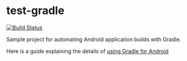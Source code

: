 test-gradle
===========

[![Build Status](https://travis-ci.org/pestrada/test-gradle.png?branch=master)](https://travis-ci.org/pestrada/test-gradle)

Sample project for automating Android application builds with Gradle.

Here is a guide explaining the details of [using Gradle for Android](http://paulemtz.blogspot.mx/2013/04/automating-android-builds-with-gradle.html)

